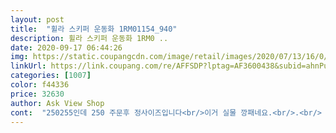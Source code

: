 ```yaml
---
layout: post 
title:  "휠라 스키퍼 운동화 1RM01154_940" 
description: 휠라 스키퍼 운동화 1RM0 ..
date: 2020-09-17 06:44:26 
img: https://static.coupangcdn.com/image/retail/images/2020/07/13/16/0/f1e27a75-e807-472f-9834-29872607aba2.jpg 
linkUrl: https://link.coupang.com/re/AFFSDP?lptag=AF3600438&subid=ahnPublicAsk&pageKey=1881188037&itemId=3196707248&vendorItemId=71092957406&traceid=V0-113-730944903d6c3cc1 
categories: [1007] 
color: f44336 
price: 32630 
author: Ask View Shop 
cont:  "250255인데 250 주문후 정사이즈입니다<br/>이거 실물 깡패네요.<br/>.<br/> 사진보다 실물이 훨 이쁘고 딱 신었을때 발을 안정감있게 잡아줍니다 블루레드조합하고 고민하다가 그린레드로 골랐는데 신발자체가 약간 노란끼가 있어서 그린레드가 더 이쁜거같아요 무엇보다 이 가격에 이 퀄리티신발이라니 브랜드없는 신발들 비슷한 가격에 파는거 몇개 신어보고 이거 신었는데 역시 휠라... <br/> 이쁘게 잘 신겠습니다♥<br/>" 
---
```

